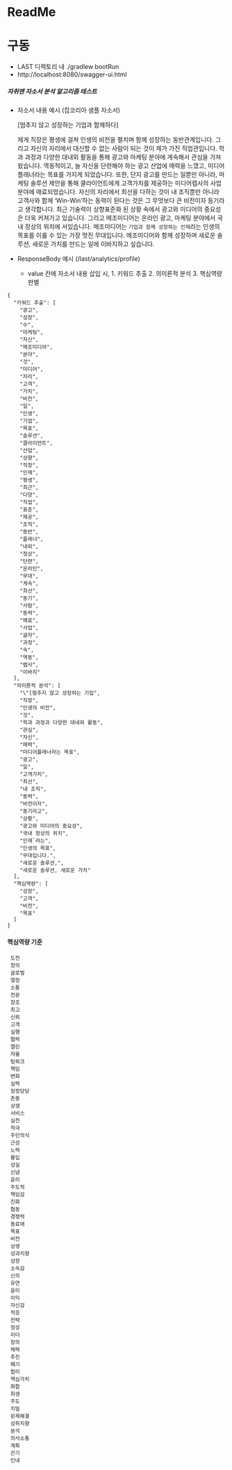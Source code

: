 # ReadMe

# 구동
- LAST 디렉토리 내 ./gradlew bootRun
- http://localhost:8080/swagger-ui.html



##### 자취맨 자소서 분석 알고리즘 테스트

* 자소서 내용 예시 (잡코리아 샘플 자소서)

  [멈추지  않고 성장하는 기업과 함께하다]     

  제게 직장은 평생에 걸쳐 인생의 비전을 펼치며 함께 성장하는 동반관계입니다. 그리고 자신의 자리에서 대신할 수 없는 사람이 되는 것이  제가 가진 직업관입니다.          학과 과정과 다양한 대내외 활동을 통해 광고와 마케팅 분야에 계속해서 관심을 가져왔습니다. 역동적이고, 늘 자신을 단련해야 하는 광고  산업에 매력을 느꼈고, 미디어플래너라는 목표를 가지게 되었습니다.          또한, 단지 광고를 만드는 일뿐만 아니라, 마케팅 솔루션 제안을 통해 클라이언트에게 고객가치를 제공하는 미디어렙사의 사업분야에  매료되었습니다. 자신의 자리에서 최선을 다하는 것이 내 조직뿐만 아니라 고객사와 함께 ‘Win-Win’하는 동력이 된다는 것은 그 무엇보다  큰 비전이자 동기라고 생각합니다.          최근 기술력이 상향표준화 된 상황 속에서 광고와 미디어의 중요성은 더욱 커져가고 있습니다. 그리고 메조미디어는 온라인 광고, 마케팅  분야에서 국내 정상의 위치에 서있습니다. 메조미디어는 `기업과 함께 성장하는 인재`라는 인생의 목표를 이룰 수 있는 가장 멋진 무대입니다.  메조미디어와 함께 성장하며 새로운 솔루션, 새로운 가치를 만드는 일에 이바지하고 싶습니다.    

* ResponseBody 예시 (/last/analytics/profile)
  * value 칸에 자소서 내용 삽입 시, 1. 키워드 추출 2. 의미론적 분석 3. 핵심역량 판별

```
{
  "키워드 추출": [
    "광고",
    "성장",
    "수",
    "마케팅",
    "자신",
    "메조미디어",
    "분야",
    "것",
    "미디어",
    "자리",
    "고객",
    "가치",
    "비전",
    "일",
    "인생",
    "기업",
    "목표",
    "솔루션",
    "클라이언트",
    "산업",
    "상향",
    "직장",
    "인재",
    "평생",
    "최근",
    "다양",
    "직업",
    "표준",
    "제공",
    "조직",
    "동반",
    "플래너",
    "내외",
    "정상",
    "단련",
    "온라인",
    "무대",
    "계속",
    "최선",
    "동기",
    "사람",
    "동력",
    "매료",
    "사업",
    "글자",
    "과정",
    "속",
    "역동",
    "렙사",
    "이바지"
  ],
  "의미론적 분석": [
    "\"[멈추지 않고 성장하는 기업",
    "직장",
    "인생의 비전",
    "것",
    "학과 과정과 다양한 대내외 활동",
    "관심",
    "자신",
    "매력",
    "미디어플래너라는 목표",
    "광고",
    "일",
    "고객가치",
    "최선",
    "내 조직",
    "동력",
    "비전이자",
    "동기라고",
    "상황",
    "광고와 미디어의 중요성",
    "국내 정상의 위치",
    "인재`라는",
    "인생의 목표",
    "무대입니다.",
    "새로운 솔루션,",
    "새로운 솔루션, 새로운 가치"
  ],
  "핵심역량": [
    "성장",
    "고객",
    "비전",
    "목표"
  ]
}
```



#### 핵심역량 기준

```
 도전 
 창의 
 글로벌 
 열정 
 소통 
 전문 
 창조 
 최고 
 신뢰 
 고객 
 실행 
 협력 
 열린 
 자율 
 팀워크 
 책임 
 변화 
 실력 
 정정당당 
 존중 
 상생 
 서비스 
 실천 
 적극 
 주인의식 
 근성 
 노력 
 몰입 
 성실 
 신념 
 윤리 
 주도적 
 책임감 
 친화 
 협동 
 경쟁력 
 동료애 
 목표 
 비전 
 상생 
 성과지향 
 성장 
 소속감 
 신의 
 유연 
 윤리 
 이익 
 자신감 
 적응 
 전략 
 정성 
 리더 
 창의 
 체력 
 추진 
 패기 
 합리 
 핵심가치 
 화합 
 희생 
 주도 
 치밀 
 문제해결 
 성취지향 
 분석 
 의사소통 
 계획 
 끈기 
 인내 
```